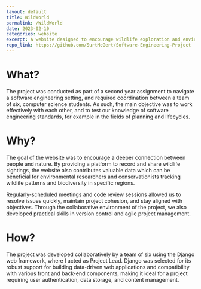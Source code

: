 ```yaml
---
layout: default
title: WildWorld
permalink: /WildWorld
date: 2023-02-10
categories: website
excerpt: A website designed to encourage wildlife exploration and environmental awareness.
repo_link: https://github.com/SurtMcGert/Software-Engineering-Project
---
```


# What?
The project was conducted as part of a second year assignment to navigate a software engineering setting, and required coordination between a team of six, computer science students. As such, the main objective was to work effectively with each other, and to test our knowledge of software engineering standards, for example in the fields of planning and lifecycles.

# Why?
The goal of the website was to encourage a deeper connection between people and nature. By providing a platform to record and share wildlife sightings, the website also contributes valuable data which can be beneficial for environmental researchers and conservationists tracking wildlife patterns and biodiversity in specific regions.

Regularly-scheduled meetings and code review sessions allowed us to resolve issues quickly, maintain project cohesion, and stay aligned with objectives. Through the collaborative environment of the project, we also developed practical skills in version control and agile project management.

# How?
The project was developed collaboratively by a team of six using the Django web framework, where I acted as Project Lead. Django was selected for its robust support for building data-driven web applications and compatibility with various front and back-end components, making it ideal for a project requiring user authentication, data storage, and content management.
